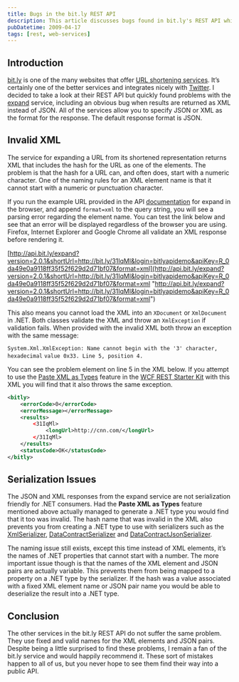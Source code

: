 ```yaml
---
title: Bugs in the bit.ly REST API
description: This article discusses bugs found in bit.ly's REST API which prevent users from expanding URLs from its shortened representation by returning XML that includes the hash for the URL as one of the elements, which cannot start with a numeric or punctuation character. It also covers issues with serialization for .NET consumers and how other services in the bit.ly REST API do not suffer the same problem.
pubDatetime: 2009-04-17
tags: [rest, web-services]
---
```


## Introduction

[bit.ly](http://bit.ly/) is one of the many websites that offer [URL shortening services](http://lists.econsultant.com/top-10-url-redirection-services.html). It’s certainly one of the better services and integrates nicely with [Twitter](http://twitter.com/). I decided to take a look at their REST API but quickly found problems with the [expand](http://code.google.com/p/bitly-api/wiki/ApiDocumentation#/expand) service, including an obvious bug when results are returned as XML instead of JSON. All of the services allow you to specify JSON or XML as the format for the response. The default response format is JSON.

## Invalid XML

The service for expanding a URL from its shortened representation returns XML that includes the hash for the URL as one of the elements. The problem is that the hash for a URL can, and often does, start with a numeric character. One of the naming rules for an XML element name is that it cannot start with a numeric or punctuation character.

If you run the example URL provided in the API [documentation](http://code.google.com/p/bitly-api/wiki/ApiDocumentation) for expand in the browser, and append `format=xml` to the query string, you will see a parsing error regarding the element name. You can test the link below and see that an error will be displayed regardless of the browser you are using. Firefox, Internet Explorer and Google Chrome all validate an XML response before rendering it.

[http://api.bit.ly/expand?version=2.0.1&shortUrl=http://bit.ly/31IqMl&login=bitlyapidemo&apiKey=R_0da49e0a9118ff35f52f629d2d71bf07&format=xml](http://api.bit.ly/expand?version=2.0.1&shortUrl=http://bit.ly/31IqMl&login=bitlyapidemo&apiKey=R_0da49e0a9118ff35f52f629d2d71bf07&format=xml "http://api.bit.ly/expand?version=2.0.1&shortUrl=http://bit.ly/31IqMl&login=bitlyapidemo&apiKey=R_0da49e0a9118ff35f52f629d2d71bf07&format=xml")

This also means you cannot load the XML into an `XDocument` or `XmlDocument` in .NET. Both classes validate the XML and throw an `XmlException` if validation fails. When provided with the invalid XML both throw an exception with the same message:

`System.Xml.XmlException: Name cannot begin with the '3' character, hexadecimal` `value 0x33. Line 5, position 4.`

You can see the problem element on line 5 in the XML below. If you attempt to use the [Paste XML as Types](http://blogs.msdn.com/endpoint/archive/2009/03/16/paste-xml-as-types-in-rest-starter-kit.aspx) feature in the [WCF REST Starter Kit](http://aspnet.codeplex.com/Release/ProjectReleases.aspx?ReleaseId=24644) with this XML you will find that it also throws the same exception.

```xml
<bitly>
    <errorCode>0</errorCode>
    <errorMessage></errorMessage>
    <results>
        <31IqMl>
            <longUrl>http://cnn.com/</longUrl>
        </31IqMl>
    </results>
    <statusCode>OK</statusCode>
</bitly>
```

## Serialization Issues

The JSON and XML responses from the expand service are not serialization friendly for .NET consumers. Had the **Paste XML as Types** feature mentioned above actually managed to generate a .NET type you would find that it too was invalid. The hash name that was invalid in the XML also prevents you from creating a .NET type to use with serializers such as the [XmlSerializer](http://msdn.microsoft.com/en-us/library/system.xml.serialization.xmlserializer.aspx), [DataContractSerializer](http://msdn.microsoft.com/en-us/library/system.xml.serialization.xmlserializer.aspx) and [DataContractJsonSerializer](http://msdn.microsoft.com/en-us/library/system.runtime.serialization.json.datacontractjsonserializer.aspx).

The naming issue still exists, except this time instead of XML elements, it’s the names of .NET properties that cannot start with a number. The more important issue though is that the names of the XML element and JSON pairs are actually variable. This prevents them from being mapped to a property on a .NET type by the serializer. If the hash was a value associated with a fixed XML element name or JSON pair name you would be able to deserialize the result into a .NET type.

## Conclusion

The other services in the bit.ly REST API do not suffer the same problem. They use fixed and valid names for the XML elements and JSON pairs. Despite being a little surprised to find these problems, I remain a fan of the bit.ly service and would happily recommend it. These sort of mistakes happen to all of us, but you never hope to see them find their way into a public API.
